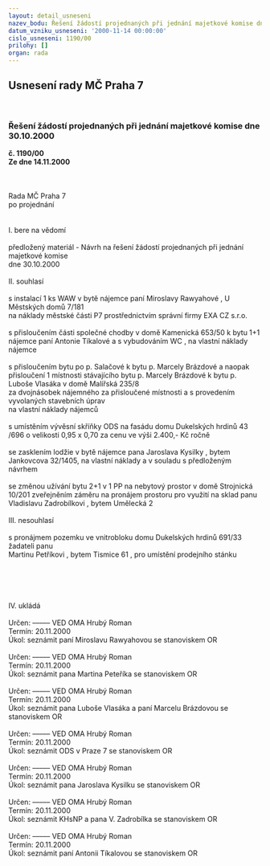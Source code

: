 ```yaml
---
layout: detail_usneseni
nazev_bodu: Řešení žádostí projednaných při jednání majetkové komise dne 30.10.2000
datum_vzniku_usneseni: '2000-11-14 00:00:00'
cislo_usneseni: 1190/00
prilohy: []
organ: rada
---
```

<div id="ucUsn_pList" class="usn">
	<span><h2>Usnesení rady MČ Praha 7 </h2>
<br></span><div class="standBody">
<span><h3>Řešení žádostí projednaných při jednání majetkové komise dne 30.10.2000</h3></span><div class="center">
		<strong>č. 1190/00</strong><br>
	</div>
<div class="center">
		<strong>Ze dne 14.11.2000</strong><br><br>
	</div>
<br><br>Rada MČ Praha 7<br>po projednání<br><br><br>I.	bere na vědomí<br><br> předložený materiál - Návrh na řešení žádostí projednaných při jednání majetkové komise <br>dne 30.10.2000<br><br>II.	souhlasí <br><br>s instalací 1 ks WAW v bytě nájemce paní  Miroslavy Rawyahové  , U Městských domů 7/181 <br>na náklady městské části P7 prostřednictvím správní firmy EXA CZ s.r.o.<br><br>s přisloučením části společné chodby v domě Kamenická 653/50 k bytu  1+1 nájemce paní Antonie Tíkalové a s vybudováním WC , na vlastní náklady nájemce<br><br>s přisloučením bytu po p. Salačové  k bytu p. Marcely Brázdové a naopak přisloučení 1 místnosti stávajícího bytu p.  Marcely Brázdové k bytu p. Luboše  Vlasáka v domě Malířská 235/8 <br>za dvojnásobek nájemného za přisloučené místnosti a s provedením vyvolaných stavebních úprav <br>na vlastní náklady nájemců<br><br>s umístěním vývěsní skříňky ODS na fasádu domu Dukelských hrdinů 43 /696  o velikosti  0,95 x 0,70 za cenu ve výši  2.400,- Kč ročně<br><br>se zasklením lodžie v bytě nájemce pana Jaroslava Kysilky , bytem Jankovcova 32/1405, na vlastní náklady  a v souladu s předloženým návrhem<br><br>se změnou užívání bytu  2+1 v 1 PP na nebytový prostor v domě Strojnická 10/201 zveřejněním záměru  na pronájem prostoru pro využití na sklad  panu Vladislavu Zadrobílkovi , bytem Umělecká 2<br><br>III.	nesouhlasí<br><br>s pronájmem pozemku ve vnitrobloku domu Dukelských hrdinů 691/33 žadateli panu <br>Martinu Petříkovi , bytem Tismice 61 , pro umístění prodejního stánku<br><br><br><br><br><br>IV.	ukládá <br><br> Určen:	–––––	VED OMA Hrubý Roman<br>Termín: 20.11.2000<br>Úkol:	seznámit paní Miroslavu Rawyahovou  se stanoviskem OR<br> <br> Určen:	–––––	VED OMA Hrubý Roman<br>Termín: 20.11.2000<br>Úkol:	seznámit pana Martina Peteříka se stanoviskem OR<br> <br> Určen:	–––––	VED OMA Hrubý Roman<br>Termín: 20.11.2000<br>Úkol:	seznámit pana Luboše Vlasáka a paní Marcelu Brázdovou se stanoviskem OR<br> <br> Určen:	–––––	VED OMA Hrubý Roman<br>Termín: 20.11.2000<br>Úkol:	seznámit ODS  v Praze 7 se stanoviskem OR <br> <br> Určen:	–––––	VED OMA Hrubý Roman<br>Termín: 20.11.2000<br>Úkol:	seznámit pana Jaroslava Kysilku se stanoviskem OR<br> <br> Určen:	–––––	VED OMA Hrubý Roman<br>Termín: 20.11.2000<br>Úkol:	seznámit KHsNP  a pana V. Zadrobílka se stanoviskem OR<br> <br> Určen:	–––––	VED OMA Hrubý Roman<br>Termín: 20.11.2000<br>Úkol:	seznámit paní Antonii Tíkalovou se stanoviskem OR<br> <br><br><br><br><br><br><br><br><br> </div>
</div>